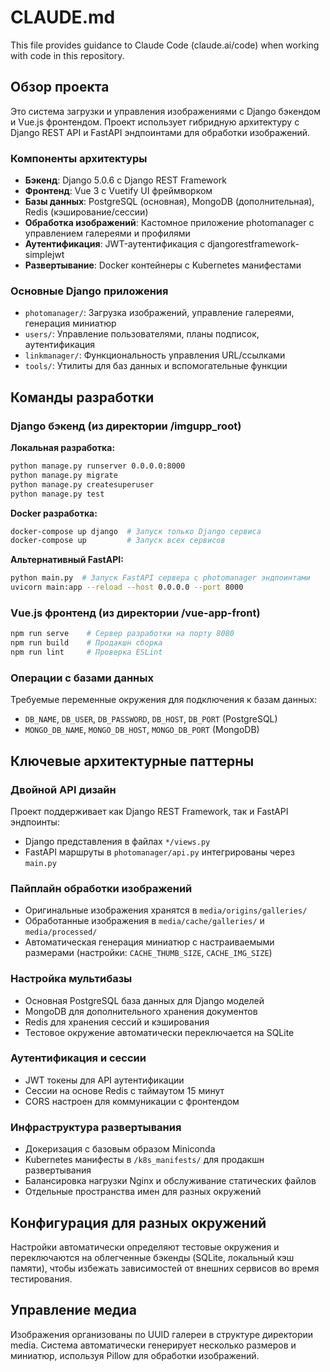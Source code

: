 # CLAUDE.md

This file provides guidance to Claude Code (claude.ai/code) when working with code in this repository.

## Обзор проекта

Это система загрузки и управления изображениями с Django бэкендом и Vue.js фронтендом. Проект использует гибридную архитектуру с Django REST API и FastAPI эндпоинтами для обработки изображений.

### Компоненты архитектуры

- **Бэкенд**: Django 5.0.6 с Django REST Framework
- **Фронтенд**: Vue 3 с Vuetify UI фреймворком
- **Базы данных**: PostgreSQL (основная), MongoDB (дополнительная), Redis (кэширование/сессии)
- **Обработка изображений**: Кастомное приложение photomanager с управлением галереями и профилями
- **Аутентификация**: JWT-аутентификация с djangorestframework-simplejwt
- **Развертывание**: Docker контейнеры с Kubernetes манифестами

### Основные Django приложения

- `photomanager/`: Загрузка изображений, управление галереями, генерация миниатюр
- `users/`: Управление пользователями, планы подписок, аутентификация
- `linkmanager/`: Функциональность управления URL/ссылками
- `tools/`: Утилиты для баз данных и вспомогательные функции

## Команды разработки

### Django бэкенд (из директории /imgupp_root)

**Локальная разработка:**
```bash
python manage.py runserver 0.0.0.0:8000
python manage.py migrate
python manage.py createsuperuser
python manage.py test
```

**Docker разработка:**
```bash
docker-compose up django  # Запуск только Django сервиса
docker-compose up         # Запуск всех сервисов
```

**Альтернативный FastAPI:**
```bash
python main.py  # Запуск FastAPI сервера с photomanager эндпоинтами
uvicorn main:app --reload --host 0.0.0.0 --port 8000
```

### Vue.js фронтенд (из директории /vue-app-front)

```bash
npm run serve    # Сервер разработки на порту 8080
npm run build    # Продакшн сборка
npm run lint     # Проверка ESLint
```

### Операции с базами данных

Требуемые переменные окружения для подключения к базам данных:
- `DB_NAME`, `DB_USER`, `DB_PASSWORD`, `DB_HOST`, `DB_PORT` (PostgreSQL)
- `MONGO_DB_NAME`, `MONGO_DB_HOST`, `MONGO_DB_PORT` (MongoDB)

## Ключевые архитектурные паттерны

### Двойной API дизайн
Проект поддерживает как Django REST Framework, так и FastAPI эндпоинты:
- Django представления в файлах `*/views.py`
- FastAPI маршруты в `photomanager/api.py` интегрированы через `main.py`

### Пайплайн обработки изображений
- Оригинальные изображения хранятся в `media/origins/galleries/`
- Обработанные изображения в `media/cache/galleries/` и `media/processed/`
- Автоматическая генерация миниатюр с настраиваемыми размерами (настройки: `CACHE_THUMB_SIZE`, `CACHE_IMG_SIZE`)

### Настройка мультибазы
- Основная PostgreSQL база данных для Django моделей
- MongoDB для дополнительного хранения документов
- Redis для хранения сессий и кэширования
- Тестовое окружение автоматически переключается на SQLite

### Аутентификация и сессии
- JWT токены для API аутентификации
- Сессии на основе Redis с таймаутом 15 минут
- CORS настроен для коммуникации с фронтендом

### Инфраструктура развертывания
- Докеризация с базовым образом Miniconda
- Kubernetes манифесты в `/k8s_manifests/` для продакшн развертывания
- Балансировка нагрузки Nginx и обслуживание статических файлов
- Отдельные пространства имен для разных окружений

## Конфигурация для разных окружений

Настройки автоматически определяют тестовые окружения и переключаются на облегченные бэкенды (SQLite, локальный кэш памяти), чтобы избежать зависимостей от внешних сервисов во время тестирования.

## Управление медиа

Изображения организованы по UUID галереи в структуре директории media. Система автоматически генерирует несколько размеров и миниатюр, используя Pillow для обработки изображений.